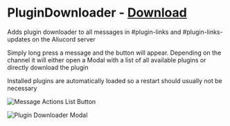 # PluginDownloader - [Download](https://github.com/Vendicated/AliucordPlugins/blob/builds/UrbanDictionary.zip?raw=true)

Adds plugin downloader to all messages in #plugin-links and #plugin-links-updates on the Aliucord server

Simply long press a message and the button will appear. Depending on the channel it will either open a Modal with a list of all available plugins or directly download the plugin

Installed plugins are automatically loaded so a restart should usually not be necessary

![Message Actions List Button](https://cdn.discordapp.com/attachments/852332951542956052/859502950317162507/Screenshot_20210629-2036342.jpg)

![Plugin Downloader Modal](https://cdn.discordapp.com/attachments/852332951542956052/859502950736068608/Screenshot_20210629-2036532.jpg)